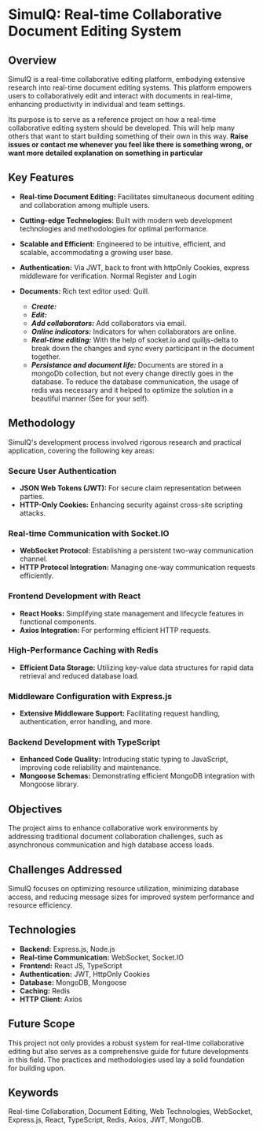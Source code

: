 
# SimulQ: Real-time Collaborative Document Editing System

## Overview

SimulQ is a real-time collaborative editing platform, embodying extensive research into real-time document editing systems. This platform empowers users to collaboratively edit and interact with documents in real-time, enhancing productivity in individual and team settings.

Its purpose is to serve as a reference project on how a real-time collaborative editing system should be developed. This will help many others that want to start building something of their own in this way.
**Raise issues or contact me whenever you feel like there is something wrong, or want more detailed explanation on something in particular**

## Key Features

- **Real-time Document Editing:** Facilitates simultaneous document editing and collaboration among multiple users.
- **Cutting-edge Technologies:** Built with modern web development technologies and methodologies for optimal performance.
- **Scalable and Efficient:** Engineered to be intuitive, efficient, and scalable, accommodating a growing user base.

- **Authentication:** Via JWT, back to front with httpOnly Cookies, express middleware for verification. Normal Register and Login
- **Documents:** Rich text editor used: Quill.
  - ***Create:***
  -  ***Edit:***
  -  ***Add collaborators:*** Add collaborators via email.
  -  ***Online indicators:*** Indicators for when collaborators are online.
  -  ***Real-time editing:*** With the help of socket.io and quilljs-delta to break down the changes and sync every participant in the document together.
  -  ***Persistance and document life:*** Documents are stored in a mongoDb collection, but not every change directly goes in the database. To reduce the database communication, the usage of redis was necessary and it helped to optimize the solution in a beautiful manner (See for your self).

## Methodology

SimulQ's development process involved rigorous research and practical application, covering the following key areas:

### Secure User Authentication
- **JSON Web Tokens (JWT):** For secure claim representation between parties.
- **HTTP-Only Cookies:** Enhancing security against cross-site scripting attacks.

### Real-time Communication with Socket.IO
- **WebSocket Protocol:** Establishing a persistent two-way communication channel.
- **HTTP Protocol Integration:** Managing one-way communication requests efficiently.

### Frontend Development with React
- **React Hooks:** Simplifying state management and lifecycle features in functional components.
- **Axios Integration:** For performing efficient HTTP requests.

### High-Performance Caching with Redis
- **Efficient Data Storage:** Utilizing key-value data structures for rapid data retrieval and reduced database load.

### Middleware Configuration with Express.js
- **Extensive Middleware Support:** Facilitating request handling, authentication, error handling, and more.

### Backend Development with TypeScript
- **Enhanced Code Quality:** Introducing static typing to JavaScript, improving code reliability and maintenance.
- **Mongoose Schemas:** Demonstrating efficient MongoDB integration with Mongoose library.

## Objectives

The project aims to enhance collaborative work environments by addressing traditional document collaboration challenges, such as asynchronous communication and high database access loads.

## Challenges Addressed

SimulQ focuses on optimizing resource utilization, minimizing database access, and reducing message sizes for improved system performance and resource efficiency.

## Technologies

- **Backend:** Express.js, Node.js
- **Real-time Communication:** WebSocket, Socket.IO
- **Frontend:** React JS, TypeScript
- **Authentication:** JWT, HttpOnly Cookies
- **Database:** MongoDB, Mongoose
- **Caching:** Redis
- **HTTP Client:** Axios

## Future Scope

This project not only provides a robust system for real-time collaborative editing but also serves as a comprehensive guide for future developments in this field. The practices and methodologies used lay a solid foundation for building upon.

## Keywords

Real-time Collaboration, Document Editing, Web Technologies, WebSocket, Express.js, React, TypeScript, Redis, Axios, JWT, MongoDB.
